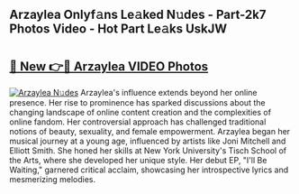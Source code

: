 ## Arzaylea Onlyf𝚊ns Le𝚊ked N𝚞des - Part-2k7 Photos Video - Hot Part Le𝚊ks UskJW

# <h2><a href="http://ab73159.deff.icu/?id=Arzaylea">🔗 New 👉🔴 Arzaylea VIDEO Photos</a></h2>

[![Arzaylea N𝚞des](https://i.imgur.com/rIISA9y.gif)](http://ab73159.deff.icu/?id=Arzaylea)
Arzaylea's influence extends beyond her online presence. Her rise to prominence has sparked discussions about the changing landscape of online content creation and the complexities of online fandom. Her controversial approach has challenged traditional notions of beauty, sexuality, and female empowerment. Arzaylea began her musical journey at a young age, influenced by artists like Joni Mitchell and Elliott Smith. She honed her skills at New York University's Tisch School of the Arts, where she developed her unique style. Her debut EP, "I'll Be Waiting," garnered critical acclaim, showcasing her introspective lyrics and mesmerizing melodies.
